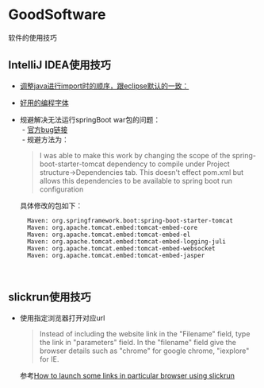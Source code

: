 # GoodSoftware
软件的使用技巧

## IntelliJ IDEA使用技巧
- [调整java进行import时的顺序，跟eclipse默认的一致：](https://stackoverflow.com/a/17194980/6182927)
- [好用的编程字体](https://github.com/yakumioto/YaHei-Consolas-Hybrid-1.12)
- 规避解决无法运行springBoot war包的问题：  
  - [官方bug链接](https://youtrack.jetbrains.com/issue/IDEA-107048)  
  - 规避方法为：
  
  > I was able to make this work by changing the scope of the spring-boot-starter-tomcat dependency to compile under Project structure->Dependencies tab. This doesn't effect pom.xml but allows this dependencies to be available to spring boot run configuration  
  
  具体修改的包如下：
  ```
    Maven: org.springframework.boot:spring-boot-starter-tomcat
    Maven: org.apache.tomcat.embed:tomcat-embed-core
    Maven: org.apache.tomcat.embed:tomcat-embed-el
    Maven: org.apache.tomcat.embed:tomcat-embed-logging-juli
    Maven: org.apache.tomcat.embed:tomcat-embed-websocket
    Maven: org.apache.tomcat.embed:tomcat-embed-jasper 
  ```
   
## slickrun使用技巧
- 使用指定浏览器打开对应url  
   > Instead of including the website link in the "Filename" field, type the link in "parameters" field. In the "filename" field give the browser details such as "chrome" for google chrome, "iexplore" for IE.    
   
   参考[How to launch some links in particular browser using slickrun](https://stackoverflow.com/a/6545239/6182927)  
